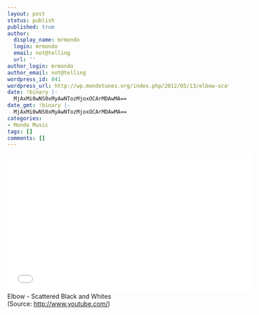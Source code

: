 ```yaml
---
layout: post
status: publish
published: true
author:
  display_name: mrmondo
  login: mrmondo
  email: not@telling
  url: ''
author_login: mrmondo
author_email: not@telling
wordpress_id: 841
wordpress_url: http://wp.mondotunes.org/index.php/2012/05/13/elbow-scattered-ck-and-whites/
date: !binary |-
  MjAxMi0wNS0xMyAwNTozMjoxOCArMDAwMA==
date_gmt: !binary |-
  MjAxMi0wNS0xMyAwNTozMjoxOCArMDAwMA==
categories:
- Mondo Music
tags: []
comments: []
---
```

<iframe width="560" height="315" src="//www.youtube.com/embed/6U4VgvTCKU4" frameborder="0"> </iframe>
Elbow - Scattered Black and Whites
<div class="attribution">(<span>Source:</span> <a href="http://www.youtube.com/">http://www.youtube.com/</a>)</div>
